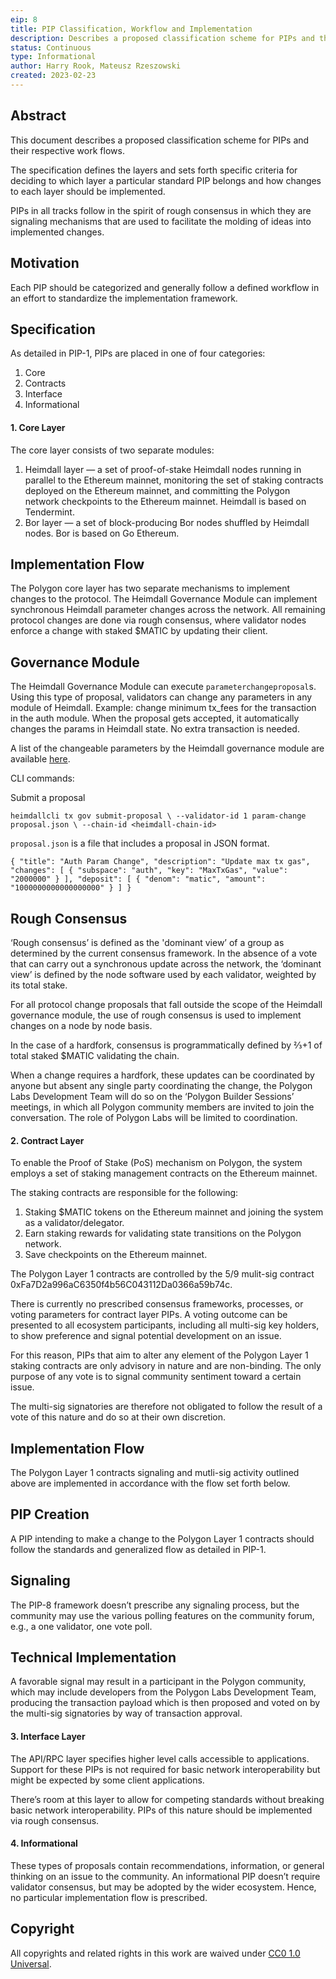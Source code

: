 ```yaml
---
eip: 8
title: PIP Classification, Workflow and Implementation
description: Describes a proposed classification scheme for PIPs and their respective work flows.
status: Continuous
type: Informational
author: Harry Rook, Mateusz Rzeszowski
created: 2023-02-23
---
```


## Abstract

This document describes a proposed classification scheme for PIPs and their respective work flows.

The specification defines the layers and sets forth specific criteria for deciding to which layer a particular standard PIP belongs and how changes to each layer should be implemented. 

PIPs in all tracks follow in the spirit of rough consensus in which they are signaling mechanisms that are used to facilitate the molding of ideas into implemented changes.
 
## Motivation

Each PIP should be categorized and generally follow a defined workflow in an effort  to standardize the implementation framework.

## Specification

As detailed in PIP-1, PIPs are placed in one of four categories:

   1. Core
   2. Contracts 
   3. Interface
   4. Informational 
 
 #### 1. Core Layer
 
The core layer consists of two separate modules:

  1. Heimdall layer — a set of proof-of-stake Heimdall nodes running in parallel to the Ethereum mainnet, monitoring the set of staking contracts deployed on the Ethereum mainnet, and committing the Polygon network checkpoints to the Ethereum mainnet. Heimdall is based on Tendermint.
  2. Bor layer — a set of block-producing Bor nodes shuffled by Heimdall nodes. Bor is based on Go Ethereum.


## Implementation Flow

The Polygon core layer has two separate mechanisms to implement changes to the protocol. The Heimdall Governance Module can implement synchronous Heimdall parameter changes across the network. All remaining protocol changes are done via rough consensus, where validator nodes enforce a change with staked $MATIC by updating their client.  

## Governance Module

The Heimdall Governance Module can execute `parameterchangeproposal`s. Using this type of proposal, validators can change any parameters in any module of Heimdall. Example: change minimum tx_fees for the transaction in the auth module. When the proposal gets accepted, it automatically changes the params in Heimdall state. No extra transaction is needed.

A list of the changeable parameters by the Heimdall governance module are available [here](https://github.com/maticnetwork/heimdall/blob/develop/auth/types/params.go).

CLI commands:

Submit a proposal

`heimdallcli tx gov submit-proposal \
	--validator-id 1 param-change proposal.json \
	--chain-id <heimdall-chain-id>`

`proposal.json` is a file that includes a proposal in JSON format.

`{
  "title": "Auth Param Change",
  "description": "Update max tx gas",
  "changes": [
    {
      "subspace": "auth",
      "key": "MaxTxGas",
      "value": "2000000"
    }
  ],
  "deposit": [
    {
      "denom": "matic",
      "amount": "1000000000000000000"
    }
  ]
}`


## Rough Consensus 

‘Rough consensus’ is defined as the 'dominant view’ of a group as determined by the current consensus framework. In the absence of a vote that can carry out a synchronous update across the network, the ‘dominant view’ is defined by the node software used by each validator, weighted by its total stake. 

For all protocol change proposals that fall outside the scope of the Heimdall governance module, the use of rough consensus is used to implement changes on a node by node basis. 

In the case of a hardfork, consensus is programmatically defined by ⅔+1 of total staked $MATIC validating the chain. 

When a change requires a hardfork, these updates can be coordinated by anyone but absent any single party coordinating the change, the Polygon Labs Development Team will do so on the ‘Polygon Builder Sessions’ meetings, in which all Polygon community members are invited to join the conversation. The role of Polygon Labs will be limited to coordination.

#### 2. Contract Layer

To enable the Proof of Stake (PoS) mechanism on Polygon, the system employs a set of staking management contracts on the Ethereum mainnet.

The staking contracts are responsible for the following:

1. Staking $MATIC tokens on the Ethereum mainnet and joining the system as a validator/delegator.
2. Earn staking rewards for validating state transitions on the Polygon network.
3. Save checkpoints on the Ethereum mainnet.

The Polygon Layer 1 contracts are controlled by the 5/9 mulit-sig contract 0xFa7D2a996aC6350f4b56C043112Da0366a59b74c. 

There is currently no prescribed consensus frameworks, processes, or voting parameters for contract layer PIPs. A voting outcome can be presented to all ecosystem participants, including all multi-sig key holders, to show preference and signal potential development on an issue.

For this reason, PIPs that aim to alter any element of the Polygon Layer 1 staking contracts are only advisory in nature and are non-binding. The only purpose of any vote is to signal community sentiment toward a certain issue. 

The multi-sig signatories are therefore not obligated to follow the result of a vote of this nature and do so at their own discretion. 

## Implementation Flow

The Polygon Layer 1 contracts signaling and mutli-sig activity outlined above are implemented in accordance with the flow set forth below.

## PIP Creation

A PIP intending to make a change to the Polygon Layer 1 contracts should follow the standards and generalized flow as detailed in PIP-1.

## Signaling

The PIP-8 framework doesn’t prescribe any signaling process, but the community may use the various polling features on the community forum, e.g., a one validator, one vote poll.

## Technical Implementation 

A favorable signal may result in a participant in the Polygon community, which may include developers from the Polygon Labs Development Team, producing the transaction payload which is then proposed and voted on by the multi-sig signatories by way of transaction approval.
 
#### 3. Interface Layer

The API/RPC layer specifies higher level calls accessible to applications. Support for these PIPs is not required for basic network interoperability but might be expected by some client applications.

There’s room at this layer to allow for competing standards without breaking basic network interoperability.
PIPs of this nature should be implemented via rough consensus. 

#### 4. Informational 

These types of proposals contain recommendations, information, or general thinking on an issue to the community. An informational PIP doesn’t require validator consensus, but may be adopted by the wider ecosystem. Hence, no particular implementation flow is prescribed.

## Copyright
All copyrights and related rights in this work are waived under [CC0 1.0 Universal](https://creativecommons.org/publicdomain/zero/1.0/legalcode).


